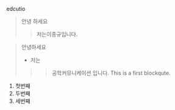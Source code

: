 edcutio
> 안녕 하세요 
>> 저는이종규입니다.


> 안녕하세요
> + 저는
>>> 공학커뮤니케이션 입니다.
>>> This is a first blockqute.

1) 첫번째
2) 두번째
3) 세번째
